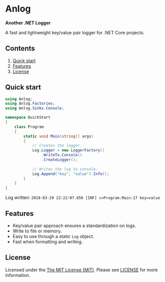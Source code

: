# Anlog

**Another .NET Logger**

A fast and lightweight key/value pair logger for .NET Core projects.

## Contents
1. <a href="#quick-start">Quick start</a>
1. <a href="#features">Features</a>
1. <a href="#license">License</a>

## <a id="quick-start"></a>Quick start

```cs
using Anlog;
using Anlog.Factories;
using Anlog.Sinks.Console;

namespace QuickStart
{
    class Program
    {
        static void Main(string[] args)
        {
            // Creates the logger.
            Log.Logger = new LoggerFactory()
                .WriteTo.Console()
                .CreateLogger();
            
            // Writes the log to console.
            Log.Append("key", "value").Info();
        }
    }
}
```

Log written: `2018-03-29 22:22:07.656 [INF] c=Program.Main:17 key=value`

## <a id="features"></a>Features

* Key/value pair approach ensures a standardization on logs.
* Write to file or memory. 
* Easy to use through a static `Log` object.
* Fast when formatting and writing.

## <a id="license"></a>License

Licensed under the [The MIT License (MIT)](http://opensource.org/licenses/MIT). Please see [LICENSE](LICENSE) for more information.